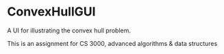 # ConvexHullGUI
A UI for illustrating the convex hull problem.

This is an assignment for CS 3000, advanced algorithms & data structures

